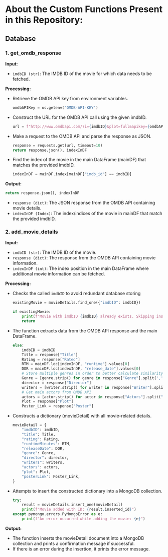 # About the Custom Functions Present in this Repository:
## Database
### 1. get_omdb_response
**Input:**
- `imdbID (str)`: The IMDB ID of the movie for which data needs to be fetched.

**Processing:**
- Retrieve the OMDB API key from environment variables.  
    ```python
    omdbAPIKey = os.getenv('OMDB-API-KEY')
    ```
- Construct the URL for the OMDB API call using the given imdbID.
    ```python
    url = f"http://www.omdbapi.com/?i={imdbID}&plot=full&apikey={omdbAPIKey}"
    ```
- Make a request to the OMDB API and parse the response as JSON.
    ```python
    response = requests.get(url, timeout=10)
    return response.json(), indexInDF
    ```
- Find the index of the movie in the main DataFrame (mainDF) that matches the provided imdbID.
    ```python
    indexInDF = mainDF.index[mainDF["imdb_id"] == imdbID]
    ```
    
**Output:**  
```python
return response.json(), indexInDF
```
- `response (dict)`: The JSON response from the OMDB API containing movie details.
- `indexInDF (Index)`: The index/indices of the movie in mainDF that match the provided imdbID.

### 2. add_movie_details 
**Input:**
- `imdbID (str)`: The IMDB ID of the movie.
- `response (dict)`: The response from the OMDB API containing movie information.
- `indexInDF (int)`: The index position in the main DataFrame where additional movie information can be fetched.

**Processing:**
- Checks the called `imdbID` to avoid redundant database storing
    ```python
    existingMovie = movieDetails.find_one({"imdbID": imdbID})
    
    if existingMovie:
        print(f"Movie with imdbID {imdbID} already exists. Skipping insertion.")
        return    
    ```
- The function extracts data from the OMDB API response and the main DataFrame.
    ```python
    else:
        imdbID = imdbID
        Title = response["Title"]
        Rating = response["Rated"]
        RTM = mainDF.loc[indexInDF, "runtime"].values[0]
        DOR = mainDF.loc[indexInDF, "release_date"].values[0]
        # Store multiple genres in order to better calculate similarity score
        Genre = [genre.strip() for genre in response["Genre"].split(',')] 
        director = response["Director"]
        writers = [writer.strip() for writer in response["Writer"].split(",")]
        # Get main actors from OMDB API
        actors = [actor.strip() for actor in response["Actors"].split(",")]
        Plot = response["Plot"]
        Poster_Link = response["Poster"]
    ```
- Constructs a dictionary (movieDetail) with all movie-related details.
    ```python
    movieDetail = {
        "imdbID": imdbID,
        "title": Title,
        "rating": Rating,
        "runtimeMinutes": RTM,
        "releaseDate": DOR,
        "genre": Genre,
        "director": director,
        "writers": writers,
        "actors": actors,
        "plot": Plot,
        "posterLink": Poster_Link,
    }    
    ```
- Attempts to insert the constructed dictionary into a MongoDB collection.
    ```python
    try:
        result = movieDetails.insert_one(movieDetail)
        print(f"Movie added with ID: {result.inserted_id}")
    except pymongo.errors.PyMongoError as e:
        print(f"An error occurred while adding the movie: {e}")    
    ```

**Output:**  
- The function inserts the movieDetail document into a MongoDB collection and prints a confirmation message if successful.
- If there is an error during the insertion, it prints the error message.
